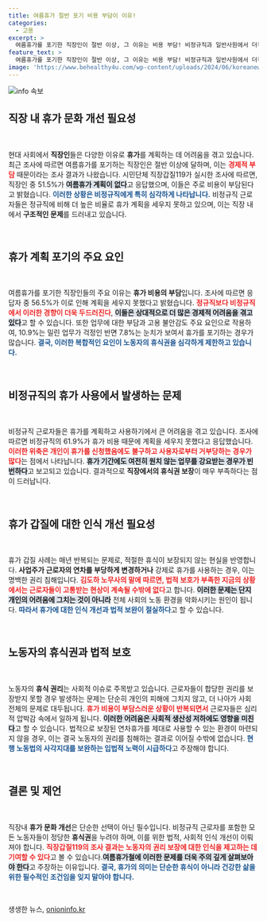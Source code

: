 ```yaml
---
title: 여름휴가 절반 포기 비용 부담이 이유!
categories:
  - 고용
excerpt: >
  여름휴가를 포기한 직장인이 절반 이상, 그 이유는 비용 부담! 비정규직과 일반사원에서 더욱 두드러진 현실. 휴가 갑질에 대한 심각한 문제도 제기되며, 노동자의 권리 보장을 위한 대책이 시급하다.
feature_text: >
  여름휴가를 포기한 직장인이 절반 이상, 그 이유는 비용 부담! 비정규직과 일반사원에서 더욱 두드러진 현실. 휴가 갑질에 대한 심각한 문제도 제기되며, 노동자의 권리 보장을 위한 대책이 시급하다.
image: 'https://www.behealthy4u.com/wp-content/uploads/2024/06/koreanews.jpg'
---
```


<p><img src="https://www.behealthy4u.com/wp-content/uploads/2024/06/koreanews.jpg" alt="info 속보" /></p>

<h2 data-ke-size="size26">직장 내 휴가 문화 개선 필요성</h2>

<p data-ke-size="size16">&nbsp;</p>  

<p>현대 사회에서 <b>직장인</b>들은 다양한 이유로 <b>휴가</b>를 계획하는 데 어려움을 겪고 있습니다. 최근 조사에 따르면 여름휴가를 포기하는 직장인은 절반 이상에 달하며, 이는 <b><span style="color: #ee2323;">경제적 부담</span></b> 때문이라는 조사 결과가 나왔습니다. 시민단체 직장갑질119가 실시한 조사에 따르면, 직장인 중 51.5%가 <b><span style="background-color: #21538527;">여름휴가 계획이 없다</span></b>고 응답했으며, 이들은 주로 비용이 부담된다고 밝혔습니다. <b><span style="color: #1a5490;">이러한 상황은 비정규직에게 특히 심각하게 나타납니다.</span></b> 비정규직 근로자들은 정규직에 비해 더 높은 비율로 휴가 계획을 세우지 못하고 있으며, 이는 직장 내에서 <b>구조적인 문제</b>를 드러내고 있습니다.</p>

<p data-ke-size="size16">&nbsp;</p>  

<h2 data-ke-size="size26">휴가 계획 포기의 주요 요인</h2>

<p data-ke-size="size16">&nbsp;</p>  

<p>여름휴가를 포기한 직장인들의 주요 이유는 <b>휴가 비용의 부담</b>입니다. 조사에 따르면 응답자 중 56.5%가 이로 인해 계획을 세우지 못했다고 밝혔습니다. <b><span style="color: #ee2323;">정규직보다 비정규직에서 이러한 경향이 더욱 두드러진다</span></b>, <b><span style="background-color: #21538527;">이들은 상대적으로 더 많은 경제적 어려움을 겪고 있다</span></b>고 할 수 있습니다. 또한 업무에 대한 부담과 고용 불안감도 주요 요인으로 작용하여, 10.9%는 밀린 업무가 걱정인 반면 7.8%는 눈치가 보여서 휴가를 포기하는 경우가 많습니다. <b><span style="color: #1a5490;">결국, 이러한 복합적인 요인이 노동자의 휴식권을 심각하게 제한하고 있습니다.</span></b></p>

<p data-ke-size="size16">&nbsp;</p>  

<h2 data-ke-size="size26">비정규직의 휴가 사용에서 발생하는 문제</h2>

<p data-ke-size="size16">&nbsp;</p>  

<p>비정규직 근로자들은 휴가를 계획하고 사용하기에서 큰 어려움을 겪고 있습니다. 조사에 따르면 비정규직의 61.9%가 휴가 비용 때문에 계획을 세우지 못했다고 응답했습니다. <b><span style="color: #ee2323;">이러한 위축은 개인이 휴가를 신청했음에도 불구하고 사용자로부터 거부당하는 경우가 많다</span></b>는 점에서 나타납니다. <b><span style="background-color: #21538527;">휴가 기간에도 여전히 원치 않는 업무를 강요받는 경우가 빈번하다</span></b>고 보고되고 있습니다. 결과적으로 <b>직장에서의 휴식권 보장</b>이 매우 부족하다는 점이 드러납니다.</p>

<p data-ke-size="size16">&nbsp;</p>  

<h2 data-ke-size="size26">휴가 갑질에 대한 인식 개선 필요성</h2>

<p data-ke-size="size16">&nbsp;</p>  

<p>휴가 갑질 사례는 매년 반복되는 문제로, 적절한 휴식이 보장되지 않는 현실을 반영합니다. <b>사업주가 근로자의 연차를 부당하게 변경하거나</b> 강제로 휴가를 사용하는 경우, 이는 명백한 권리 침해입니다. <b><span style="color: #ee2323;">김도하 노무사의 말에 따르면, 법적 보호가 부족한 지금의 상황에서는 근로자들이 고통받는 현상이 계속될 수밖에 없다</span></b>고 합니다. <b><span style="background-color: #21538527;">이러한 문제는 단지 개인의 어려움에 그치는 것이 아니라</span></b> 전체 사회의 노동 환경을 악화시키는 원인이 됩니다. <b><span style="color: #1a5490;">따라서 휴가에 대한 인식 개선과 법적 보완이 절실하다</span></b>고 할 수 있습니다.</p>

<p data-ke-size="size16">&nbsp;</p>  

<h2 data-ke-size="size26">노동자의 휴식권과 법적 보호</h2>

<p data-ke-size="size16">&nbsp;</p>  

<p>노동자의 <b>휴식 권리</b>는 사회적 이슈로 주목받고 있습니다. 근로자들이 합당한 권리를 보장받지 못할 경우 발생하는 문제는 단순히 개인의 피해에 그치지 않고, 더 나아가 사회 전체의 문제로 대두됩니다. <b><span style="color: #ee2323;">휴가 비용이 부담스러운 상황이 반복되면서</span></b> 근로자들은 심리적 압박감 속에서 일하게 됩니다. <b><span style="background-color: #21538527;">이러한 어려움은 사회적 생산성 저하에도 영향을 미친다</span></b>고 할 수 있습니다. 법적으로 보장된 연차휴가를 제대로 사용할 수 있는 환경이 마련되지 않을 경우, 이는 결국 노동자의 권리를 침해하는 결과로 이어질 수밖에 없습니다. <b><span style="color: #1a5490;">현행 노동법의 사각지대를 보완하는 입법적 노력이 시급하다</span></b>고 주장해야 합니다.</p>

<p data-ke-size="size16">&nbsp;</p>  

<h2 data-ke-size="size26">결론 및 제언</h2>

<p data-ke-size="size16">&nbsp;</p>  

<p>직장내 <b>휴가 문화 개선</b>은 단순한 선택이 아닌 필수입니다. 비정규직 근로자를 포함한 모든 노동자들이 정당한 <b>휴식권</b>을 누려야 하며, 이를 위한 법적, 사회적 인식 개선이 이뤄져야 합니다. <b><span style="color: #ee2323;">직장갑질119의 조사 결과는 노동자의 권리 보장에 대한 인식을 제고하는 데 기여할 수 있다</span></b>고 볼 수 있습니다.<b><span style="background-color: #21538527;">여름휴가철에 이러한 문제를 더욱 주의 깊게 살펴보아야 한다</span></b>고 주장하는 이유입니다. <b><span style="color: #1a5490;">결국, 휴가의 의미는 단순한 휴식이 아니라 건강한 삶을 위한 필수적인 조건임을 잊지 말아야 합니다.</span></b>  </p>

<p data-ke-size="size16">&nbsp;</p>
생생한 뉴스, <a href="https://onioninfo.kr" rel="dofollow">onioninfo.kr</a>


